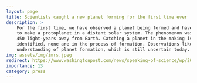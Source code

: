 ```yaml
---
layout: page
title: Scientists caught a new planet forming for the first time ever 
description: >
    For the first time, we have observed a planet being formed and have captured images of dust and gas particles accumulating together 
    to make a protoplanet in a distant solar system. The phenomenon was observed in the solar system surrounding a star called LkCa 15, located 
    450 light-years away from Earth. Catching a planet in the making is an exciting first because, of the nearly 3500 exoplanets we’ve so far
    identified, none are in the process of formation. Observations like these are crucial to test planet formation theories and improve our
    understanding of planet formation, which is still uncertain today.
img: assets/img/imrs.jpeg
redirect: https://www.washingtonpost.com/news/speaking-of-science/wp/2015/11/18/scientists-caught-a-new-planet-forming-for-the-first-time-ever/?utm_term=.90310db04f67
importance: 13
category: press
---
```

